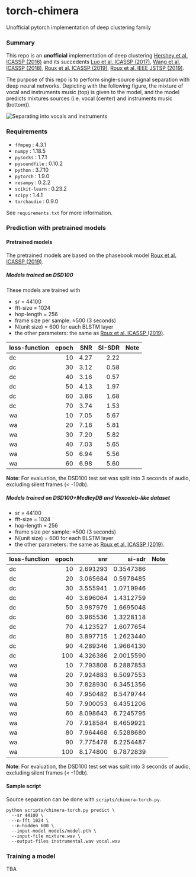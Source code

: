 # torch-chimera
Unofficial pytorch implementation of deep clustering family

### Summary

This repo is an **unofficial** implementation of deep clustering [Hershey et al. ICASSP (2016)] and its succedents [Luo et al. ICASSP (2017)], [Wang et al. ICASSP (2018)], [Roux et al. ICASSP (2019)], [Roux et al. IEEE JSTSP (2019)].

The purpose of this repo is to perform single-source signal separation with deep neural networks.
Depicting with the following figure, the mixture of vocal and instruments music (top) is given to the model, and the model predicts mixtures sources (i.e. vocal (center) and instruments music (bottom)).

![Separating into vocals and instruments](separation.png)

[Hershey et al. ICASSP (2016)]: https://arxiv.org/abs/1508.04306
[Luo et al. ICASSP (2017)]: https://arxiv.org/abs/1611.06265
[Wang et al. ICASSP (2018)]: https://ieeexplore.ieee.org/document/8462507
[Roux et al. ICASSP (2019)]: https://arxiv.org/abs/1810.01395
[Roux et al. IEEE JSTSP (2019)]: https://arxiv.org/abs/1810.01395

### Requirements

* `ffmpeg` : 4.3.1
* `numpy` : 1.18.5
* `pysocks` : 1.7.1
* `pysoundfile` : 0.10.2
* `python` : 3.7.10
* `pytorch` : 1.9.0
* `resampy` : 0.2.2
* `scikit-learn` : 0.23.2
* `scipy` : 1.4.1
* `torchaudio` : 0.9.0

See `requirements.txt` for more information.

### Prediction with pretrained models

#### Pretrained models

The pretrained models are based on the phasebook model [Roux et al. ICASSP (2019)].

##### Models trained on DSD100

These models are trained with 

- sr = 44100
- fft-size = 1024
- hop-length = 256
- frame size per sample: ≈500 (3 seconds)
- N(unit size) = 600 for each BLSTM layer
- the other parameters: the same as [Roux et al. ICASSP (2019)].

| loss-function  | epoch  | SNR   | SI-SDR  | Note                                   |
| :------------- | -----: | ----: | ------: | :------------------------------------- |
| dc             | 10     | 4.27  | 2.22    |                                        |
| dc             | 30     | 3.12  | 0.58    |                                        |
| dc             | 40     | 3.16  | 0.57    |                                        |
| dc             | 50     | 4.13  | 1.97    |                                        |
| dc             | 60     | 3.86  | 1.68    |                                        |
| dc             | 70     | 3.74  | 1.53    |                                        |
| wa             | 10     | 7.05  | 5.67    |                                        |
| wa             | 20     | 7.18  | 5.81    |                                        |
| wa             | 30     | 7.20  | 5.82    |                                        |
| wa             | 40     | 7.03  | 5.65    |                                        |
| wa             | 50     | 6.94  | 5.56    |                                        |
| wa             | 60     | 6.98  | 5.60    |                                        |

**Note**: For evaluation, the DSD100 test set was split into 3 seconds of audio, excluding silent frames (< -10db).


##### Models trained on DSD100+MedleyDB and Voxceleb-like dataset

- sr = 44100
- fft-size = 1024
- hop-length = 256
- frame size per sample: ≈500 (3 seconds)
- N(unit size) = 600 for each BLSTM layer
- the other parameters: the same as [Roux et al. ICASSP (2019)].

| loss-function  | epoch  | snr       | si-sdr     | Note |
| :------------- | -----: | --------: | ---------: | :--- |
| dc             | 10     | 2.691293  | 0.3547386  |      |
| dc             | 20     | 3.065684  | 0.5978485  |      |
| dc             | 30     | 3.555941  | 1.0719946  |      |
| dc             | 40     | 3.696064  | 1.4312759  |      |
| dc             | 50     | 3.987979  | 1.6695048  |      |
| dc             | 60     | 3.965536  | 1.3228118  |      |
| dc             | 70     | 4.123527  | 1.6077654  |      |
| dc             | 80     | 3.897715  | 1.2623440  |      |
| dc             | 90     | 4.289346  | 1.9664130  |      |
| dc             | 100    | 4.326386  | 2.0015590  |      |
| wa             | 10     | 7.793808  | 6.2887853  |      |
| wa             | 20     | 7.924883  | 6.5097553  |      |
| wa             | 30     | 7.828930  | 6.3451356  |      |
| wa             | 40     | 7.950482  | 6.5479744  |      |
| wa             | 50     | 7.900053  | 6.4351206  |      |
| wa             | 60     | 8.098643  | 6.7245795  |      |
| wa             | 70     | 7.918584  | 6.4659921  |      |
| wa             | 80     | 7.964468  | 6.5288680  |      |
| wa             | 90     | 7.775478  | 6.2254487  |      |
| wa             | 100    | 8.174800  | 6.7872839  |      |

**Note**: For evaluation, the DSD100 test set was split into 3 seconds of audio, excluding silent frames (< -10db).

#### Sample script

Source separation can be done with `scripts/chimera-torch.py`.

```shell
python scripts/chimera-torch.py predict \
  --sr 44100 \
  --n-fft 1024 \
  --n-hidden 600 \
  --input-model models/model.pth \
  --input-file mixture.wav \
  --output-files instrumental.wav vocal.wav 
```

### Training a model

TBA

